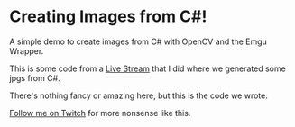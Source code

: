 # Creating Images from C#! 

A simple demo to create images from C# with OpenCV and the Emgu Wrapper. 

This is some code from a [Live Stream](https://www.youtube.com/watch?v=WkFeAwxoBCw) that I did where we generated some jpgs from C#. 

There's nothing fancy or amazing here, but this is the code we wrote. 

[Follow me on Twitch](https://www.twitch.tv/jeremymorgan) for more nonsense like this. 

